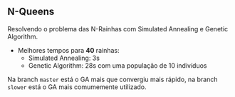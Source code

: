 ## N-Queens
Resolvendo o problema das N-Rainhas com Simulated Annealing e Genetic Algorithm.

* Melhores tempos para **40** rainhas:
    * Simulated Annealing: 3s
    * Genetic Algorithm: 28s com uma população de 10 indivíduos

Na branch ```master``` está o GA mais que convergiu mais rápido, na branch ```slower``` está o GA mais comumemente utilizado.


